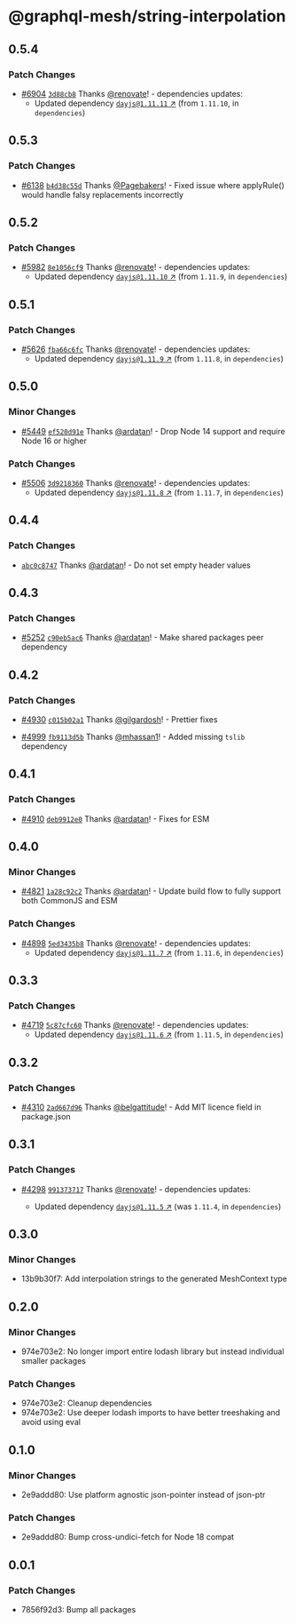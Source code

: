 # @graphql-mesh/string-interpolation

## 0.5.4

### Patch Changes

- [#6904](https://github.com/ardatan/graphql-mesh/pull/6904)
  [`3d88cb8`](https://github.com/ardatan/graphql-mesh/commit/3d88cb8ff1829081411fcb2051ad18d7f89536ba)
  Thanks [@renovate](https://github.com/apps/renovate)! - dependencies updates:
  - Updated dependency [`dayjs@1.11.11` ↗︎](https://www.npmjs.com/package/dayjs/v/1.11.11) (from
    `1.11.10`, in `dependencies`)

## 0.5.3

### Patch Changes

- [#6138](https://github.com/ardatan/graphql-mesh/pull/6138)
  [`b4d38c55d`](https://github.com/ardatan/graphql-mesh/commit/b4d38c55df8c4d2aeb98325555979eb09d065906)
  Thanks [@Pagebakers](https://github.com/Pagebakers)! - Fixed issue where applyRule() would handle
  falsy replacements incorrectly

## 0.5.2

### Patch Changes

- [#5982](https://github.com/Urigo/graphql-mesh/pull/5982)
  [`8e1056cf9`](https://github.com/Urigo/graphql-mesh/commit/8e1056cf91b0e7069499f5102aaed163a0168597)
  Thanks [@renovate](https://github.com/apps/renovate)! - dependencies updates:
  - Updated dependency [`dayjs@1.11.10` ↗︎](https://www.npmjs.com/package/dayjs/v/1.11.10) (from
    `1.11.9`, in `dependencies`)

## 0.5.1

### Patch Changes

- [#5626](https://github.com/Urigo/graphql-mesh/pull/5626)
  [`fba66c6fc`](https://github.com/Urigo/graphql-mesh/commit/fba66c6fc7a0ca15393df8ae5382d97eb0ae8fcf)
  Thanks [@renovate](https://github.com/apps/renovate)! - dependencies updates:
  - Updated dependency [`dayjs@1.11.9` ↗︎](https://www.npmjs.com/package/dayjs/v/1.11.9) (from
    `1.11.8`, in `dependencies`)

## 0.5.0

### Minor Changes

- [#5449](https://github.com/Urigo/graphql-mesh/pull/5449)
  [`ef520d91e`](https://github.com/Urigo/graphql-mesh/commit/ef520d91e6d1800ed63ef016ed74084261788371)
  Thanks [@ardatan](https://github.com/ardatan)! - Drop Node 14 support and require Node 16 or
  higher

### Patch Changes

- [#5506](https://github.com/Urigo/graphql-mesh/pull/5506)
  [`3d9218360`](https://github.com/Urigo/graphql-mesh/commit/3d9218360dff838b9d3c731c92b3b6e8ad52e2c7)
  Thanks [@renovate](https://github.com/apps/renovate)! - dependencies updates:
  - Updated dependency [`dayjs@1.11.8` ↗︎](https://www.npmjs.com/package/dayjs/v/1.11.8) (from
    `1.11.7`, in `dependencies`)

## 0.4.4

### Patch Changes

- [`abc0c8747`](https://github.com/Urigo/graphql-mesh/commit/abc0c8747b274e011f5b8387233fe96d4f702035)
  Thanks [@ardatan](https://github.com/ardatan)! - Do not set empty header values

## 0.4.3

### Patch Changes

- [#5252](https://github.com/Urigo/graphql-mesh/pull/5252)
  [`c90eb5ac6`](https://github.com/Urigo/graphql-mesh/commit/c90eb5ac631507de1f49db68ca681193cc5a20b5)
  Thanks [@ardatan](https://github.com/ardatan)! - Make shared packages peer dependency

## 0.4.2

### Patch Changes

- [#4930](https://github.com/Urigo/graphql-mesh/pull/4930)
  [`c015b02a1`](https://github.com/Urigo/graphql-mesh/commit/c015b02a1aa50e4d760c3fd59f76dc5dfe587664)
  Thanks [@gilgardosh](https://github.com/gilgardosh)! - Prettier fixes

- [#4999](https://github.com/Urigo/graphql-mesh/pull/4999)
  [`fb9113d5b`](https://github.com/Urigo/graphql-mesh/commit/fb9113d5bfc4865d51f9cb1bd3236c7c0c27b170)
  Thanks [@mhassan1](https://github.com/mhassan1)! - Added missing `tslib` dependency

## 0.4.1

### Patch Changes

- [#4910](https://github.com/Urigo/graphql-mesh/pull/4910)
  [`deb9912e0`](https://github.com/Urigo/graphql-mesh/commit/deb9912e0bc2ae782c9570b60a7224b47af341eb)
  Thanks [@ardatan](https://github.com/ardatan)! - Fixes for ESM

## 0.4.0

### Minor Changes

- [#4821](https://github.com/Urigo/graphql-mesh/pull/4821)
  [`1a28c92c2`](https://github.com/Urigo/graphql-mesh/commit/1a28c92c2d67b89b48581b7bb1414d1404428cdb)
  Thanks [@ardatan](https://github.com/ardatan)! - Update build flow to fully support both CommonJS
  and ESM

### Patch Changes

- [#4898](https://github.com/Urigo/graphql-mesh/pull/4898)
  [`5ed3435b8`](https://github.com/Urigo/graphql-mesh/commit/5ed3435b8fdfd115566ef548f044884628d39211)
  Thanks [@renovate](https://github.com/apps/renovate)! - dependencies updates:
  - Updated dependency [`dayjs@1.11.7` ↗︎](https://www.npmjs.com/package/dayjs/v/1.11.7) (from
    `1.11.6`, in `dependencies`)

## 0.3.3

### Patch Changes

- [#4719](https://github.com/Urigo/graphql-mesh/pull/4719)
  [`5c87cfc60`](https://github.com/Urigo/graphql-mesh/commit/5c87cfc60501213e8701482b093490ec1a5fce23)
  Thanks [@renovate](https://github.com/apps/renovate)! - dependencies updates:
  - Updated dependency [`dayjs@1.11.6` ↗︎](https://www.npmjs.com/package/dayjs/v/1.11.6) (from
    `1.11.5`, in `dependencies`)

## 0.3.2

### Patch Changes

- [#4310](https://github.com/Urigo/graphql-mesh/pull/4310)
  [`2ad667d96`](https://github.com/Urigo/graphql-mesh/commit/2ad667d964545ed47170cfa4f9393282edc2073b)
  Thanks [@belgattitude](https://github.com/belgattitude)! - Add MIT licence field in package.json

## 0.3.1

### Patch Changes

- [#4298](https://github.com/Urigo/graphql-mesh/pull/4298)
  [`991373717`](https://github.com/Urigo/graphql-mesh/commit/99137371708b7fe12b32dfcfe93d535507a7f968)
  Thanks [@renovate](https://github.com/apps/renovate)! - dependencies updates:

  - Updated dependency [`dayjs@1.11.5` ↗︎](https://www.npmjs.com/package/dayjs/v/1.11.5) (was
    `1.11.4`, in `dependencies`)

## 0.3.0

### Minor Changes

- 13b9b30f7: Add interpolation strings to the generated MeshContext type

## 0.2.0

### Minor Changes

- 974e703e2: No longer import entire lodash library but instead individual smaller packages

### Patch Changes

- 974e703e2: Cleanup dependencies
- 974e703e2: Use deeper lodash imports to have better treeshaking and avoid using eval

## 0.1.0

### Minor Changes

- 2e9addd80: Use platform agnostic json-pointer instead of json-ptr

### Patch Changes

- 2e9addd80: Bump cross-undici-fetch for Node 18 compat

## 0.0.1

### Patch Changes

- 7856f92d3: Bump all packages
